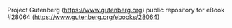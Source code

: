 Project Gutenberg (https://www.gutenberg.org) public repository for eBook #28064 (https://www.gutenberg.org/ebooks/28064)
